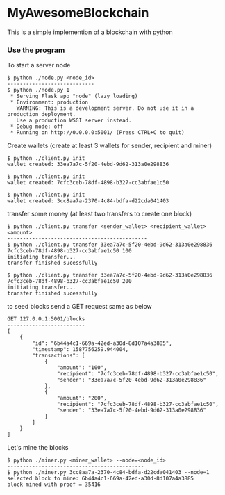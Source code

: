 # MyAwesomeBlockchain
This is a simple implemention of a blockchain with python

### Use the program

To start a server node
```
$ python ./node.py <node_id>
----------------------------
$ python ./node.py 1
 * Serving Flask app "node" (lazy loading)
 * Environment: production
   WARNING: This is a development server. Do not use it in a production deployment.
   Use a production WSGI server instead.
 * Debug mode: off
 * Running on http://0.0.0.0:5001/ (Press CTRL+C to quit)
```

Create wallets (create at least 3 wallets for sender, recipient and miner)
```
$ python ./client.py init
wallet created: 33ea7a7c-5f20-4ebd-9d62-313a0e298836

$ python ./client.py init
wallet created: 7cfc3ceb-78df-4898-b327-cc3abfae1c50

$ python ./client.py init
wallet created: 3cc8aa7a-2370-4c84-bdfa-d22cda041403
```

transfer some money (at least two transfers to create one block)
```
$ python ./client.py transfer <sender_wallet> <recipient_wallet> <amount>
---------------------------------------------
$ python ./client.py transfer 33ea7a7c-5f20-4ebd-9d62-313a0e298836 7cfc3ceb-78df-4898-b327-cc3abfae1c50 100
initiating transfer...
transfer finished sucessfully

$ python ./client.py transfer 33ea7a7c-5f20-4ebd-9d62-313a0e298836 7cfc3ceb-78df-4898-b327-cc3abfae1c50 200
initiating transfer...
transfer finished sucessfully
```

to seed blocks send a GET request same as below
```
GET 127.0.0.1:5001/blocks
-------------------------
[
    {
        "id": "6b44a4c1-669a-42ed-a30d-8d107a4a3885",
        "timestamp": 1587756259.944004,
        "transactions": [
            {
                "amount": "100",
                "recipient": "7cfc3ceb-78df-4898-b327-cc3abfae1c50",
                "sender": "33ea7a7c-5f20-4ebd-9d62-313a0e298836"
            },
            {
                "amount": "200",
                "recipient": "7cfc3ceb-78df-4898-b327-cc3abfae1c50",
                "sender": "33ea7a7c-5f20-4ebd-9d62-313a0e298836"
            }
        ]
    }
]
```

Let's mine the blocks
```
$ python ./miner.py <miner_wallet> --node=<node_id>
--------------------------------------------
$ python ./miner.py 3cc8aa7a-2370-4c84-bdfa-d22cda041403 --node=1
selected block to mine: 6b44a4c1-669a-42ed-a30d-8d107a4a3885
block mined with proof = 35416
```
